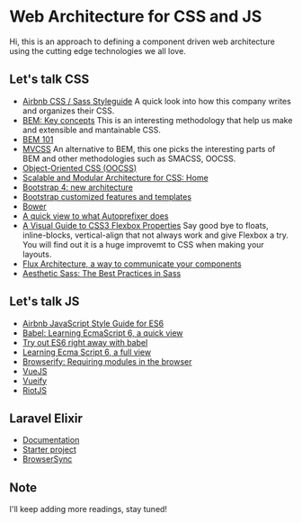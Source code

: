# Web Architecture for CSS and JS
Hi, this is an approach to defining a component driven web architecture using the cutting edge technologies we all love.

## Let's talk CSS
- [Airbnb CSS / Sass Styleguide](https://github.com/airbnb/css)
  A quick look into how this company writes and organizes their CSS.
- [BEM: Key concepts](https://en.bem.info/method/definitions/)
  This is an interesting methodology that help us make and extensible and mantainable CSS.
- [BEM 101](https://css-tricks.com/bem-101/)
- [MVCSS](http://mvcss.io/)
  An alternative to BEM, this one picks the interesting parts of BEM and other methodologies such as SMACSS, OOCSS.
- [Object-Oriented CSS (OOCSS)](http://oocss.org/)
- [Scalable and Modular Architecture for CSS: Home](https://smacss.com/)
- [Bootstrap 4: new architecture](http://v4-alpha.getbootstrap.com/getting-started/introduction/)
- [Bootstrap customized features and templates](http://themes.getbootstrap.com/products/application)
- [Bower](http://bower.io/)
- [A quick view to what Autoprefixer does](https://github.com/postcss/autoprefixer#options)
- [A Visual Guide to CSS3 Flexbox Properties](https://scotch.io/tutorials/a-visual-guide-to-css3-flexbox-properties)
  Say good bye to floats, inline-blocks, vertical-align that not always work and give Flexbox a try. You will find out it is a huge improvemt to CSS when making your layouts.
- [Flux Architecture, a way to communicate your components](https://scotch.io/tutorials/getting-to-know-flux-the-react-js-architecture)
- [Aesthetic Sass: The Best Practices in Sass](https://scotch.io/courses/aesthetic-sass-the-best-practices-in-sass)

## Let's talk JS
- [Airbnb JavaScript Style Guide for ES6](https://github.com/airbnb/javascript)
- [Babel: Learning EcmaScript 6, a quick view](https://babeljs.io/docs/learn-es2015/)
- [Try out ES6 right away with babel](https://babeljs.io/repl/)
- [Learning Ecma Script 6, a full view](https://github.com/ericdouglas/ES6-Learning)
- [Browserify: Requiring modules in the browser](http://browserify.org/)
- [VueJS](http://vuejs.org/)
- [Vueify](https://github.com/vuejs/vueify)
- [RiotJS](http://riotjs.com/)

## Laravel Elixir
- [Documentation](http://laravel.com/docs/5.1/elixir)
- [Starter project](https://github.com/CristianLlanos/laravel-elixir-starter)
- [BrowserSync](http://www.browsersync.io/)

## Note
I'll keep adding more readings, stay tuned!
